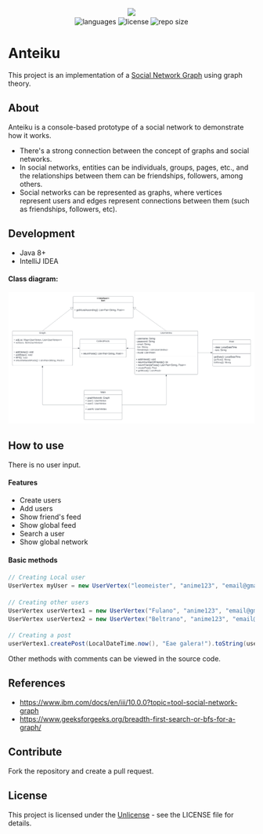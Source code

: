 <div align="center">
  <img src="https://pennylane.ai/_images/graph4.png" width="230px" />
</div>
<div align="center">
  <img src="https://img.shields.io/github/languages/count/leandro-santi/graph-social-network?color=%231E90FF&style=flat-square" alt="languages" />
  <img src="https://img.shields.io/github/license/leandro-santi/graph-social-network?color=%231E90FF&style=flat-square" alt="license" />
  <img src="https://img.shields.io/github/repo-size/leandro-santi/graph-social-network?color=%231E90FF&style=flat-square" alt="repo size" />
</div>

# Anteiku

This project is an implementation of a [Social Network Graph](https://www.ibm.com/docs/en/iii/10.0.0?topic=tool-social-network-graph) using graph theory.

## About

Anteiku is a console-based prototype of a social network to demonstrate how it works.

-  There's a strong connection between the concept of graphs and social networks.
-  In social networks, entities can be individuals, groups, pages, etc., and the relationships between them can be friendships, followers, among others.
-  Social networks can be represented as graphs, where vertices represent users and edges represent connections between them (such as friendships, followers, etc).

## Development

- Java 8+
- IntelliJ IDEA

#### Class diagram:

![Diagram](src/resources/diagram.png)

## How to use

There is no user input.

#### Features

- Create users
- Add users
- Show friend's feed
- Show global feed
- Search a user
- Show global network

#### Basic methods

```java
// Creating Local user
UserVertex myUser = new UserVertex("leomeister", "anime123", "email@gmail.com", "tuturu");

// Creating other users
UserVertex userVertex1 = new UserVertex("Fulano", "anime123", "email@gmail.com", "tuturu");
UserVertex userVertex2 = new UserVertex("Beltrano", "anime123", "email@gmail.com", "tuturu");

// Creating a post
userVertex1.createPost(LocalDateTime.now(), "Eae galera!").toString(userVertex1.getUsername());
```

Other methods with comments can be viewed in the source code.

## References

- https://www.ibm.com/docs/en/iii/10.0.0?topic=tool-social-network-graph
- https://www.geeksforgeeks.org/breadth-first-search-or-bfs-for-a-graph/

## Contribute

Fork the repository and create a pull request.

## License

This project is licensed under the [Unlicense](https://unlicense.org/) - see the LICENSE file for details.
